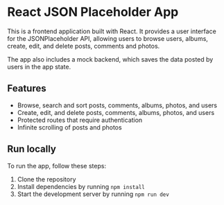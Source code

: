 # React JSON Placeholder App

This is a frontend application built with React. It provides a user interface for the JSONPlaceholder API, allowing users to browse users, albums, create, edit, and delete posts, comments and photos.

The app also includes a mock backend, which saves the data posted by users in the app state.

## Features

- Browse, search and sort posts, comments, albums, photos, and users
- Create, edit, and delete posts, comments, albums, photos, and users
- Protected routes that require authentication
- Infinite scrolling of posts and photos

## Run locally

To run the app, follow these steps:

1. Clone the repository
2. Install dependencies by running `npm install`
3. Start the development server by running `npm run dev`
